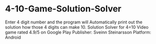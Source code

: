 # 4-10-Game-Solution-Solver
Enter 4 digit number and the program will Automatically print out the solution how those 4 digits can make 10.
Solution Solver for 4=10 Video game rated 4.9/5 on Google Play 
Publisher: Sveinn Steinarsson 
Platform: Android
